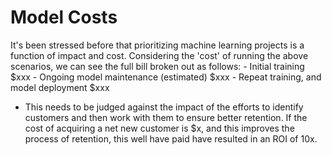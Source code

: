# Model Costs
It's been stressed before that prioritizing machine learning projects is a function of impact and cost.
Considering the 'cost' of running the above scenarios, we can see the full bill broken out as follows:
	- Initial training $xxx
	- Ongoing model maintenance (estimated) $xxx
	- Repeat training, and model deployment $xxx
- This needs to be judged against the impact of the efforts to identify customers and then work with them to
  ensure better retention. If the cost of acquiring a net new customer is $x, and this improves the process of
  retention, this well have paid have resulted in an ROI of 10x. 
